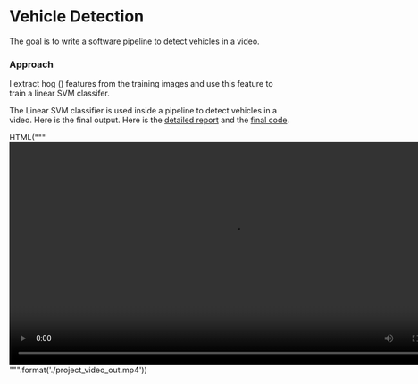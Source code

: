 # Vehicle Detection

The goal is to write a software pipeline to detect vehicles in a video. 

### Approach

I extract hog () features from the training images and use this feature to train a linear SVM classifer.

The Linear SVM classifier is used inside a pipeline to detect vehicles in a video. Here is the final output. Here is the [detailed report](https://github.com/purnendu23/Vehicle-Detection/blob/master/final_report.md) and the [final code](https://github.com/purnendu23/Vehicle-Detection/blob/master/vehicle_detection.ipynb).


HTML("""
<video width="800" height="400" controls>
  <source src="{0}">
</video>
""".format('./project_video_out.mp4'))

